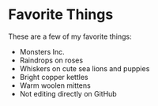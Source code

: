 # Favorite Things

These are a few of my favorite things:

- Monsters Inc. 
- Raindrops on roses
- Whiskers on cute sea lions and puppies
- Bright copper kettles
- Warm woolen mittens
- Not editing directly on GitHub